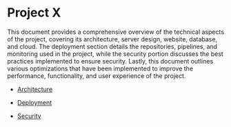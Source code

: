 # Project X

This document provides a comprehensive overview of the technical aspects of the project, covering its architecture, server design, website, database, and cloud. The deployment section details the repositories, pipelines, and monitoring used in the project, while the security portion discusses the best practices implemented to ensure security. Lastly, this document outlines various optimizations that have been implemented to improve the performance, functionality, and user experience of the project.

- [Architecture](./src/architecture/architecture.md)

- [Deployment](./src/deployment/deployment.md)

- [Security](./src/security.md)
